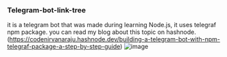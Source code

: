 ### Telegram-bot-link-tree

it is a telegram bot that was made during learning Node.js, it uses telegraf npm package.
you can read my blog about this topic on hashnode.                                                 
(https://codenirvanaraju.hashnode.dev/building-a-telegram-bot-with-npm-telegraf-package-a-step-by-step-guide)
![image](https://github.com/rajugupta0/Telegram-bot-link-tree/assets/71758612/cf48678c-9323-4f01-a5fe-5d245d2d6d8a)
